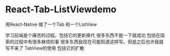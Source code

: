 # React-Tab-ListViewdemo
用React-Native 做了一个Tab 和一个ListView 

学习前端是个痛苦的过程。包括它的更新换代
很多东西不能一下就成功 
包括在探索的过程中有很多麻烦的事
很多东西我现在可能知道这样写。但是之后也许我就写不来了
TabView的使用 包括它的扩散

